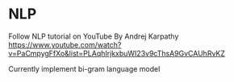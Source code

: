 # NLP

Follow NLP tutorial on YouTube By Andrej Karpathy 
https://www.youtube.com/watch?v=PaCmpygFfXo&list=PLAqhIrjkxbuWI23v9cThsA9GvCAUhRvKZ

Currently implement bi-gram language model
